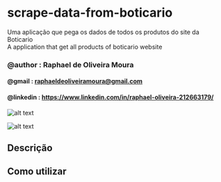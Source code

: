 # scrape-data-from-boticario

Uma aplicação que pega os dados de todos os produtos do site da Boticario <br>
A application that get all products of boticario website

### @author : Raphael de Oliveira Moura
#### @gmail : raphaeldeoliveiramoura@gmail.com
#### @linkedin : https://www.linkedin.com/in/raphael-oliveira-212663179/

![alt text](https://i.ibb.co/tMQFhG3/boticario-website.png)

![alt text](https://i.ibb.co/0jMY7Wb/products-json.png)

## Descrição


## Como utilizar
